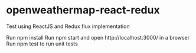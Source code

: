 # openweathermap-react-redux

Test using ReactJS and Redux flux implementation

Run npm install
Run npm start and open http://localhost:3000/ in a browser
Run npm test to run unit tests